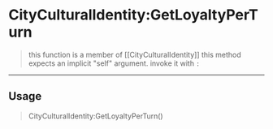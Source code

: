 # CityCulturalIdentity:GetLoyaltyPerTurn
> this function is a member of [[CityCulturalIdentity]]
> this method expects an implicit "self" argument. invoke it with `:`
-----
## Usage
> CityCulturalIdentity:GetLoyaltyPerTurn()
